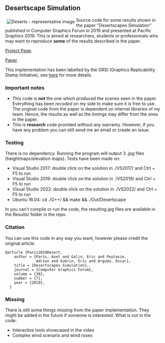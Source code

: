 ## Desertscape Simulation

<img src="https://aparis69.github.io/public_html/imgs/deserts_representative.jpg"
     alt="Deserts - representative image"
     style="float: left; margin: 5px;" />

Source code for some results shown in the paper "Desertscapes Simulation" published in Computer Graphics Forum in 2019
and presented at Pacific Graphics 2019. This is aimed at researchers, students or profesionnals who may want to reproduce **some** of the results described in the paper.

[Project Page](https://aparis69.github.io/public_html/projects/paris2019_Deserts.html).

[Paper](https://drive.google.com/file/d/1-655HLtI1zV6aHD13GYZEqdJ_Zkoa-lB/view)

This implementation has been labelled by the GRSI (Graphics Replicability Stamp Initiative), see [here](http://www.replicabilitystamp.org/) for more details.

### Important notes
* This code is **not** the one which produced the scenes seen in the paper. Everything has been *recoded* on my side to make sure it is free to use. The original code from the paper is dependent on internal libraries of my team.
Hence, the results as well as the timings may differ from the ones in the paper.
* This is **research** code provided without any warranty. However, if you have any problem you can still send me an email or create an issue.

### Testing
There is no dependency. Running the program will output 3 .jpg files (heightmaps/elevation maps). Tests have been made on:
* Visual Studio 2017: double click on the solution in ./VS2017/ and Ctrl + F5 to run
* Visual Studio 2019: double click on the solution in ./VS2019/ and Ctrl + F5 to run
* Visual Studio 2022: double click on the solution in ./VS2022/ and Ctrl + F5 to run
* Ubuntu 16.04: cd ./G++/ && make && ./Out/Desertscape

In you can't compile or run the code, the resulting jpg files are available in the Results/ folder in the repo.

### Citation
You can use this code in any way you want, however please credit the original article:
```
@article {Paris2019Desert,
    author = {Paris, Axel and Galin, Eric and Peytavie,
              Adrien and Guérin, Eric and Argudo, Oscar},
    title = {Desertscapes Simulation},
    journal = {Computer Graphics Forum},
    volume = {38},
    number = {7},
    year = {2019},
  }
```	

### Missing
There is still some things missing from the paper implementation. They might be added in the future if someone is interested. What is not in the code:
* Interactive tools showcased in the video
* Complex wind scenario and wind roses
